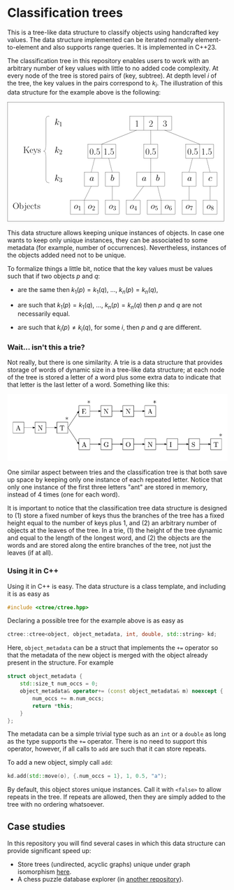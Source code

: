 # Classification trees

This is a tree-like data structure to classify objects using handcrafted key values. The data structure implemented can be iterated normally element-to-element and also supports range queries. It is implemented in C++23.

The classification tree in this repository enables users to work with an arbitrary number of key values with little to no added code complexity. At every node of the tree is stored pairs of (key, subtree). At depth level $i$ of the tree, the key values in the pairs correspond to $k_i$. The illustration of this data structure for the example above is the following:

![The example of the data structure using the example in the figure above.](figures/classification_tree_example.png)

This data structure allows keeping unique instances of objects. In case one wants to keep only unique instances, they can be associated to some metadata (for example, number of occurrences). Nevertheless, instances of the objects added need not to be unique.

To formalize things a little bit, notice that the key values must be values such that if two objects $p$ and $q$:

-   are the same then $k_1(p) = k_1(q)$, $\dots$, $k_n(p) = k_n(q)$,

-   are such that $k_1(p) = k_1(q)$, $\dots$, $k_n(p) = k_n(q)$ then $p$ and $q$ are not necessarily equal.

-   are such that $k_i(p) \neq k_i(q)$, for some $i$, then $p$ and $q$ are different.

### Wait... isn't this a trie?

Not really, but there is one similarity. A trie is a data structure that provides storage of words of dynamic size in a tree-like data structure; at each node of the tree is stored a letter of a word plus some extra data to indicate that that letter is the last letter of a word. Something like this:

![An example of a trie. The words that the trie contains are: "ant", "ante", "antenna", "antagonist"](figures/trie.png)

One similar aspect between tries and the classification tree is that both save up space by keeping only one instance of each repeated letter. Notice that only one instance of the first three letters "ant" are stored in memory, instead of 4 times (one for each word).

It is important to notice that the classification tree data structure is designed to (1) store a fixed number of keys thus the branches of the tree has a fixed height equal to the number of keys plus 1, and (2) an arbitrary number of objects at the leaves of the tree. In a trie, (1) the height of the tree dynamic and equal to the length of the longest word, and (2) the objects are the words and are stored along the entire branches of the tree, not just the leaves (if at all).

### Using it in C++

Using it in C++ is easy. The data structure is a class template, and including it is as easy as

```cpp
#include <ctree/ctree.hpp>
```

Declaring a possible tree for the example above is as easy as

```cpp
ctree::ctree<object, object_metadata, int, double, std::string> kd;
```

Here, `object_metadata` can be a struct that implements the `+=` operator so that the metadata of the new object is merged with the object already present in the structure. For example

```cpp
struct object_metadata {
    std::size_t num_occs = 0;
    object_metadata& operator+= (const object_metadata& m) noexcept {
        num_occs += m.num_occs;
        return *this;
    }
};
```

The metadata can be a simple trivial type such as an `int` or a `double` as long as the type supports the `+=` operator. There is no need to support this operator, however, if all calls to `add` are such that it can store repeats.

To add a new object, simply call `add`:

```cpp
kd.add(std::move(o), {.num_occs = 1}, 1, 0.5, "a");
```

By default, this object stores unique instances. Call it with `<false>` to allow repeats in the tree. If repeats are allowed, then they are simply added to the tree with no ordering whatsoever.

## Case studies

In this repository you will find several cases in which this data structure can provide significant speed up:

-   Store trees (undirected, acyclic graphs) unique under graph isomorphism [here](/blob/main/cases/trees/README.md).
-   A chess puzzle database explorer (in [another repository](https://github.com/lluisalemanypuig/chesspebase.git)).
